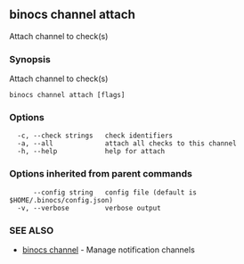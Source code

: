 ## binocs channel attach

Attach channel to check(s)

### Synopsis


Attach channel to check(s)


```
binocs channel attach [flags]
```

### Options

```
  -c, --check strings   check identifiers
  -a, --all             attach all checks to this channel
  -h, --help            help for attach
```

### Options inherited from parent commands

```
      --config string   config file (default is $HOME/.binocs/config.json)
  -v, --verbose         verbose output
```

### SEE ALSO

* [binocs channel](binocs_channel.md)	 - Manage notification channels

